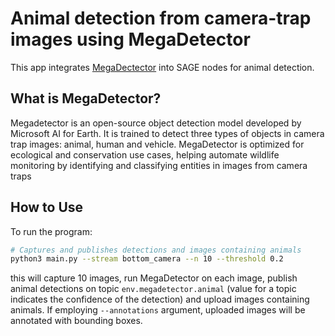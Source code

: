 # Animal detection from camera-trap images using MegaDetector

This app integrates [MegaDectector](https://github.com/microsoft/CameraTraps/) into SAGE nodes for animal detection.

## What is MegaDetector?

Megadetector is an open-source object detection model developed by Microsoft AI for Earth. It is trained to detect three types of objects in camera trap images:
animal, human and vehicle. MegaDetector is optimized for ecological and conservation use cases, helping automate wildlife monitoring by identifying 
and classifying entities in images from camera traps

## How to Use
To run the program:

```bash
# Captures and publishes detections and images containing animals 
python3 main.py --stream bottom_camera --n 10 --threshold 0.2
```

this will capture 10 images, run MegaDetector on each image, publish animal detections on topic `env.megadetector.animal` (value for a topic indicates the confidence of the detection) and upload images containing animals. If employing `--annotations` argument, uploaded images will be annotated with bounding boxes.

